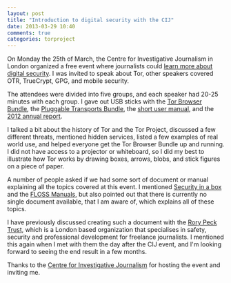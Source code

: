 ```yaml
---
layout: post
title: "Introduction to digital security with the CIJ"
date: 2013-03-29 10:40
comments: true
categories: torproject
---
```


On Monday the 25th of March, the Centre for Investigative Journalism in London organized a free event where journalists could [learn more about digital security](http://www.tcij.org/events/2013-03-25/introduction-digital-security). I was invited to speak about Tor, other speakers covered OTR, TrueCrypt, GPG, and mobile security. 

The attendees were divided into five groups, and each speaker had 20-25 minutes with each group. I gave out USB sticks with the [Tor Browser Bundle](https://www.torproject.org/projects/torbrowser.html.en), the [Pluggable Transports Bundle](https://blog.torproject.org/blog/new-pluggable-transports-bundles-02411-alpha-flashproxy-obfsproxy), the [short user manual](https://www.torproject.org/dist/manual/short-user-manual_en.xhtml), and the [2012 annual report](https://www.torproject.org/about/findoc/2012-TorProject-Annual-Report.pdf).

I talked a bit about the history of Tor and the Tor Project, discussed a few different threats, mentioned hidden services, listed a few examples of real world use, and helped everyone get the Tor Browser Bundle up and running. I did not have access to a projector or whiteboard, so I did my best to illustrate how Tor works by drawing boxes, arrows, blobs, and stick figures on a piece of paper. 

A number of people asked if we had some sort of document or manual explaining all the topics covered at this event. I mentioned [Security in a box](https://securityinabox.org/) and the [FLOSS Manuals](http://flossmanuals.net/), but also pointed out that there is currently no single document available, that I am aware of, which explains all of these topics. 

I have previously discussed creating such a document with the [Rory Peck Trust](http://www.rorypecktrust.org/), which is a London based organization that specialises in safety, security and professional development for freelance journalists. I mentioned this again when I met with them the day after the CIJ event, and I'm looking forward to seeing the end result in a few months.

Thanks to the [Centre for Investigative Journalism](http://tcij.org/) for hosting the event and inviting me. 
